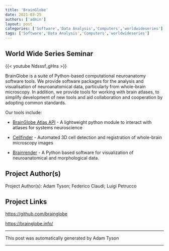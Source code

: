 ```yaml
---
title: 'BrainGlobe'
date: 2021-03-25
authors: ['admin']
layout: post
categories: ['Software','Data Analysis','Computers','worldwideseries']
tags: ['Software','Data Analysis','Computers','worldwideseries']
---
```


## World Wide Series Seminar  

{{< youtube Ndsssf_gHns >}}

BrainGlobe is a suite of Python-based computational neuroanatomy software tools. We provide software packages for the analysis and visualisation of neuroanatomical data, particularly from whole-brain microscopy. In addition, we provide tools for working with brain atlases, to simplify development of new tools and aid collaboration and cooperation by adopting common standards.

Our tools include:

- [BrainGlobe Atlas API](https://open-neuroscience.com/post/brainglobe_atlas_api/) - A lightweight python module to interact with atlases for systems neuroscience

- [Cellfinder](https://open-neuroscience.com/post/cellfinder/) - Automated 3D cell detection and registration of whole-brain microscopy images

- [Brainrender](https://open-neuroscience.com/post/brainrender/) - A Python based software for visualization of neuroanatomical and morphological data.


## Project Author(s)
Project Author(s): Adam Tyson; Federico Claudi; Luigi Petrucco
## Project Links

https://github.com/brainglobe

https://brainglobe.info/

***
This post was automatically generated by
Adam Tyson
***
